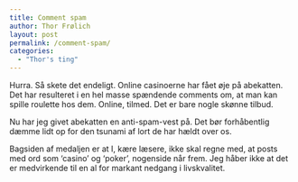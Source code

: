 ```yaml
---
title: Comment spam
author: Thor Frølich
layout: post
permalink: /comment-spam/
categories:
  - "Thor's ting"
---
```

Hurra. Så skete det endeligt. Online casinoerne har fået øje på abekatten. Det har resulteret i en hel masse spændende comments om, at man kan spille roulette hos dem. Online, tilmed. Det er bare nogle skønne tilbud.

Nu har jeg givet abekatten en anti-spam-vest på. Det bør forhåbentlig dæmme lidt op for den tsunami af lort de har hældt over os.

Bagsiden af medaljen er at I, kære læsere, ikke skal regne med, at posts med ord som ‘casino’ og ‘poker’, nogenside når frem. Jeg håber ikke at det er medvirkende til en al for markant nedgang i livskvalitet.